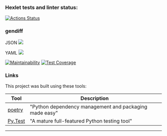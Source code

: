 ### Hexlet tests and linter status:
[![Actions Status](https://github.com/znammikhail/python-project-50/workflows/hexlet-check/badge.svg)](https://github.com/znammikhail/python-project-50/actions)



### gendiff
JSON
<a href="https://asciinema.org/a/zt9qVpKCqBS8dzhvjUVdHLOI9" target="_blank"><img src="https://asciinema.org/a/zt9qVpKCqBS8dzhvjUVdHLOI9.svg" /></a>

YAML
<a href="https://asciinema.org/a/GWYYW3QCkTghwUPPpGMAWbVdH" target="_blank"><img src="https://asciinema.org/a/GWYYW3QCkTghwUPPpGMAWbVdH.svg" /></a>

<!-- [![GitHub Actions Status](https://github.com/znammikhail/python-project-50/workflows/pyci/badge.svg)](https://github.com/znammikhail/python-project-50/actions) -->
[![Maintainability](https://api.codeclimate.com/v1/badges/370c06f2ea9961b8feda/maintainability)](https://codeclimate.com/github/znammikhail/python-project-50/maintainability)
[![Test Coverage](https://api.codeclimate.com/v1/badges/370c06f2ea9961b8feda/test_coverage)](https://codeclimate.com/github/znammikhail/python-project-50/test_coverage)

### Links

This project was built using these tools:

| Tool                                                                        | Description                                             |
|-----------------------------------------------------------------------------|---------------------------------------------------------|
| [poetry](https://poetry.eustace.io/)                                        | "Python dependency management and packaging made easy"  |
| [Py.Test](https://pytest.org)                                               | "A mature full-featured Python testing tool"            |


---
